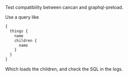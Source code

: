 Test compatibility between cancan and graphql-preload.

Use a query like

```graphql
{
  things {
    name
    children {
      name
    }
  }
}
```

Which loads the children, and check the SQL in the logs.
